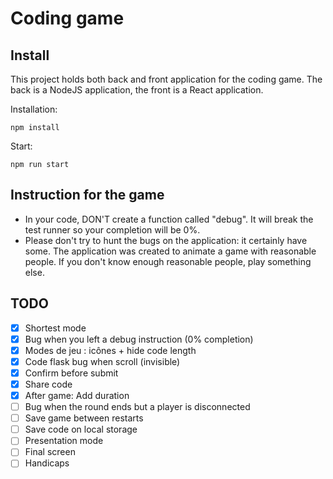 # Coding game

## Install
This project holds both back and front application for the coding game.
The back is a NodeJS application, the front is a React application.

Installation:
```shell
npm install
```
Start:
```shell
npm run start
```

## Instruction for the game
- In your code, DON'T create a function called "debug". It will break the test runner so your completion will be 0%.
- Please don't try to hunt the bugs on the application: it certainly have some.
The application was created to animate a game with reasonable people.
If you don't know enough reasonable people, play something else.

## TODO
- [x] Shortest mode
- [x] Bug when you left a debug instruction (0% completion)
- [x] Modes de jeu : icônes + hide code length
- [x] Code flask bug when scroll (invisible)
- [x] Confirm before submit
- [x] Share code
- [x] After game: Add duration
- [ ] Bug when the round ends but a player is disconnected
- [ ] Save game between restarts
- [ ] Save code on local storage
- [ ] Presentation mode
- [ ] Final screen
- [ ] Handicaps